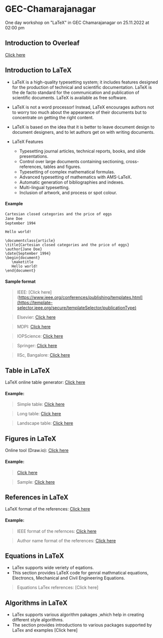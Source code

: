 # GEC-Chamarajanagar
One day workshop on "LaTeX" in GEC Chamarajanagar on 25.11.2022 at 02:00 pm

## Introduction to Overleaf

[Click here](https://www.overleaf.com/)

## Introduction to LaTeX

- LaTeX is a high-quality typesetting system; it includes features designed for the production of technical and scientific documentation. LaTeX is the de facto standard for the communication and publication of scientific documents. LaTeX is available as free software. 

- LaTeX is not a word processor! Instead, LaTeX encourages authors not to worry too much about the appearance of their documents but to concentrate on getting the right content. 

- LaTeX is based on the idea that it is better to leave document design to document designers, and to let authors get on with writing documents.

- LaTeX Features
  - Typesetting journal articles, technical reports, books, and slide presentations.
  - Control over large documents containing sectioning, cross-references, tables and figures.
  - Typesetting of complex mathematical formulas.
  - Advanced typesetting of mathematics with AMS-LaTeX.
  - Automatic generation of bibliographies and indexes.
  - Multi-lingual typesetting.
  - Inclusion of artwork, and process or spot colour.

#### Example
  
```bash
Cartesian closed categories and the price of eggs
Jane Doe
September 1994

Hello world!
```

```
\documentclass{article}
\title{Cartesian closed categories and the price of eggs}
\author{Jane Doe}
\date{September 1994}
\begin{document}
   \maketitle
   Hello world!
\end{document}
```

#### Sample format

> IEEE: [Click here](https://www.ieee.org/conferences/publishing/templates.html](https://template-selector.ieee.org/secure/templateSelector/publicationType)

> Elsevier: [Click here](https://www.elsevier.com/authors/policies-and-guidelines/latex-instructions)

> MDPI: [Click here](https://www.mdpi.com/authors/latex)

> IOPScience: [Click here](https://publishingsupport.iopscience.iop.org/questions/article-format/)

> Springer: [Click here](https://www.springernature.com/gp/authors/campaigns/latex-author-support)

> IISc, Bangalore: [Click here](https://etd.iisc.ac.in/static/etd/instructions/index.htm)

## Table in LaTeX

LaTeX online table generator: [Click here](https://www.tablesgenerator.com/)

#### Example:

> Simple table: [Click here](https://github.com/brcnitk/GEC-Chamarajanagar/blob/main/Table/simple_table.tex)

> Long table: [Click here](https://github.com/brcnitk/GEC-Chamarajanagar/blob/main/Table/longtblr.tex)

> Landscape table: [Click here](https://github.com/brcnitk/GEC-Chamarajanagar/blob/main/Table/lanscape.tex)

## Figures in LaTeX

Online tool (Draw.io): [Click here](www.draw.io)

#### Example: 
> [Click here](https://www.overleaf.com/read/bhwyrrcnsrhr)

> Sample: [Click here](https://github.com/brcnitk/GEC-Chamarajanagar/blob/main/Figure/figure.tex)

## References in LaTeX

LaTeX format of the references: [Click here](https://scholar.google.com/)

#### Example:
> IEEE format of the refernces: [Click here](https://github.com/brcnitk/GEC-Chamarajanagar/blob/main/References/reference.tex)

> Author name format of the references: [Click here](https://github.com/brcnitk/GEC-Chamarajanagar/blob/main/References/reference.tex)

## Equations in LaTeX
- LaTex supports wide veriety of eqations. 
- This section provides LaTeX code for genral mathmatical equations, Electroncs, Mechanical and Civil Engineering Equations.
>Equations LaTex references: [Click here]

## Algorithms in LaTeX
 - LaTex supports various algorithm pakages ,which help in creating different style algorithms. 
 - The section provides introductions to various packages supported by LaTex and examples [Click here]

